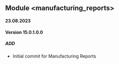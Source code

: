 ## Module <manufacturing_reports>

#### 23.08.2023
#### Version 15.0.1.0.0
##### ADD
- Initial commit for Manufacturing Reports
